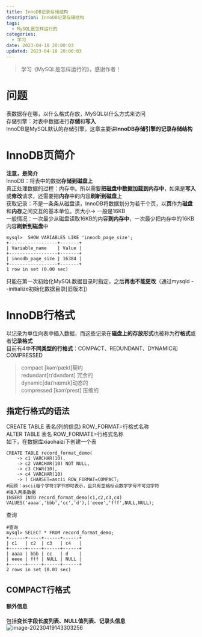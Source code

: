 ```yaml
---
title: InnoDB记录存储结构
description: InnoDB记录存储结构
tags:
  - MySQL是怎样运行的
categories:
  - 学习
date: 2023-04-18 20:00:03
updated: 2023-04-18 20:00:03
---
```


> 学习《MySQL是怎样运行的》，感谢作者！

# 问题

表数据存在哪，以什么格式存放，MySQL以什么方式来访问  
存储引擎：对表中数据进行**存储**和**写入**  
InnoDB是MySQL默认的存储引擎，这章主要讲**InnoDB存储引擎的记录存储结构**

# InnoDB页简介

**注意，是简介**  
InnoDB：将表中的数据**存储到磁盘上**  
真正处理数据的过程：内存中。所以需要**把磁盘中数据加载到内存中**，如果是**写入**或**修改**请求，还需要把**内存**中的内容**刷新到磁盘**上  
获取记录：不是一条条从磁盘读，InnoDB将数据划分为若干个页，以**页**作为**磁盘**和**内存**之间交互的基本单位。页大小-> 一般是16KB   
一般情况：一次最少从磁盘读取16KB的内容**到内存中**，一次最少把内存中的16KB内容**刷新到磁盘**中  

```shell
mysql>  SHOW VARIABLES LIKE 'innodb_page_size';
+------------------+-------+
| Variable_name    | Value |
+------------------+-------+
| innodb_page_size | 16384 |
+------------------+-------+
1 row in set (0.00 sec)
```

只能在第一次初始化MySQL数据目录时指定，之后**再也不能更改**（通过mysqld --initialize初始化数据目录[旧版本]）

# InnoDB行格式

以记录为单位向表中插入数据，而这些记录在**磁盘上的存放形式**也被称为**行格式**或者**记录格式**  
目前有4中**不同类型的行格式**：COMPACT、REDUNDANT、DYNAMIC和COMPRESSED  

> compact [kəmˈpækt]契约  
> redundant[rɪˈdʌndənt] 冗余的  
> dynamic[daɪˈnæmɪk]动态的  
> compressed [kəmˈprest] 压缩的

## 指定行格式的语法

CREATE TABLE 表名(列的信息) ROW_FORMAT=行格式名称  
ALTER TABLE 表名 ROW_FORMATE=行格式名称  
如下，在数据库xiaohaizi下创建一个表  

```shell
CREATE TABLE record_format_demo(
    -> c1 VARCHAR(10),
    -> c2 VARCHAR(10) NOT NULL,
    -> c3 CHAR(10),
    -> c4 VARCHAR(10)
    -> ) CHARSET=ascii ROW_FORMAT=COMPACT;  
#回顾：ascii每个字符1字节即可表示，且只有空格标点数字字母不可见字符
#插入两条数据
INSERT INTO record_format_demo(c1,c2,c3,c4) VALUES('aaaa','bbb','cc','d'),('eeee','fff',NULL,NULL);
```

查询  

```shell
#查询
mysql> SELECT * FROM record_format_demo;
+------+-----+------+------+
| c1   | c2  | c3   | c4   |
+------+-----+------+------+
| aaaa | bbb | cc   | d    |
| eeee | fff | NULL | NULL |
+------+-----+------+------+
2 rows in set (0.01 sec)
```

## COMPACT行格式

#### 额外信息

包括**变长字段长度列表、NULL值列表、记录头信息**  
![image-20230419143303256](C:\Users\ly\AppData\Roaming\Typora\typora-user-images\image-20230419143303256.png)
